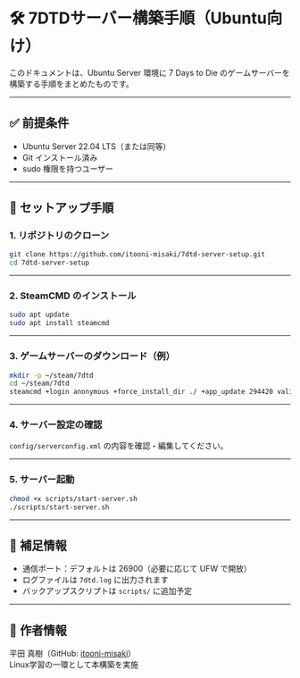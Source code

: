 # 🛠 7DTDサーバー構築手順（Ubuntu向け）

このドキュメントは、Ubuntu Server 環境に 7 Days to Die のゲームサーバーを構築する手順をまとめたものです。

---

## ✅ 前提条件

- Ubuntu Server 22.04 LTS（または同等）
- Git インストール済み
- sudo 権限を持つユーザー

---

## 🚀 セットアップ手順

### 1. リポジトリのクローン

```bash
git clone https://github.com/itooni-misaki/7dtd-server-setup.git
cd 7dtd-server-setup
```

---

### 2. SteamCMD のインストール

```bash
sudo apt update
sudo apt install steamcmd
```

---

### 3. ゲームサーバーのダウンロード（例）

```bash
mkdir -p ~/steam/7dtd
cd ~/steam/7dtd
steamcmd +login anonymous +force_install_dir ./ +app_update 294420 validate +quit
```

---

### 4. サーバー設定の確認

`config/serverconfig.xml` の内容を確認・編集してください。

---

### 5. サーバー起動

```bash
chmod +x scripts/start-server.sh
./scripts/start-server.sh
```

---

## 📎 補足情報

- 通信ポート：デフォルトは 26900（必要に応じて UFW で開放）
- ログファイルは `7dtd.log` に出力されます
- バックアップスクリプトは `scripts/` に追加予定

---

## 👤 作者情報

平田 真樹（GitHub: [itooni-misaki](https://github.com/itooni-misaki)）  
Linux学習の一環として本構築を実施 
